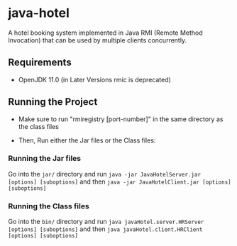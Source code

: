 # java-hotel

A hotel booking system implemented in Java RMI (Remote Method Invocation) that
can be used by multiple clients concurrently.

## Requirements

- OpenJDK 11.0 (in Later Versions rmic is deprecated)

## Running the Project

- Make sure to run "rmiregistry [port-number]" in the same directory as the
class files

- Then, Run either the Jar files or the Class files:

### Running the Jar files

Go into the `jar/` directory and run `java -jar JavaHotelServer.jar [options]
[suboptions]` and then `java -jar JavaHotelClient.jar [options] [suboptions]`

### Running the Class files

Go into the `bin/` directory and run `java javaHotel.server.HRServer [options]
[suboptions]` and then `java javaHotel.client.HRClient [options] [suboptions]`
